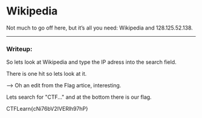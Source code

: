 # Wikipedia

Not much to go off here, but it’s all you need: Wikipedia and 128.125.52.138.

---
### Writeup:

So lets look at Wikipedia and type the IP adress into the search field.

There is one hit so lets look at it.

--> Oh an edit from the Flag artice, interesting.

Lets search for "CTF..." and at the bottom there is our flag.

CTFLearn{cNi76bV2IVERlh97hP}
